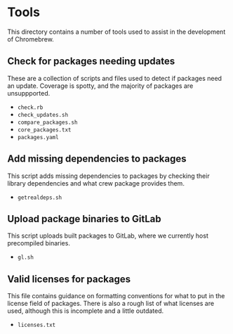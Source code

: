 # Tools

This directory contains a number of tools used to assist in the development of Chromebrew.

## Check for packages needing updates

These are a collection of scripts and files used to detect if packages need an update.
Coverage is spotty, and the majority of packages are unsuppported.

- `check.rb`
- `check_updates.sh`
- `compare_packages.sh`
- `core_packages.txt`
- `packages.yaml`

## Add missing dependencies to packages

This script adds missing dependencies to packages by checking their library dependencies and what crew package provides them.

- `getrealdeps.sh`

## Upload package binaries to GitLab

This script uploads built packages to GitLab, where we currently host precompiled binaries.

- `gl.sh`

## Valid licenses for packages

This file contains guidance on formatting conventions for what to put in the license field of packages.
There is also a rough list of what licenses are used, although this is incomplete and a little outdated.

- `licenses.txt`
